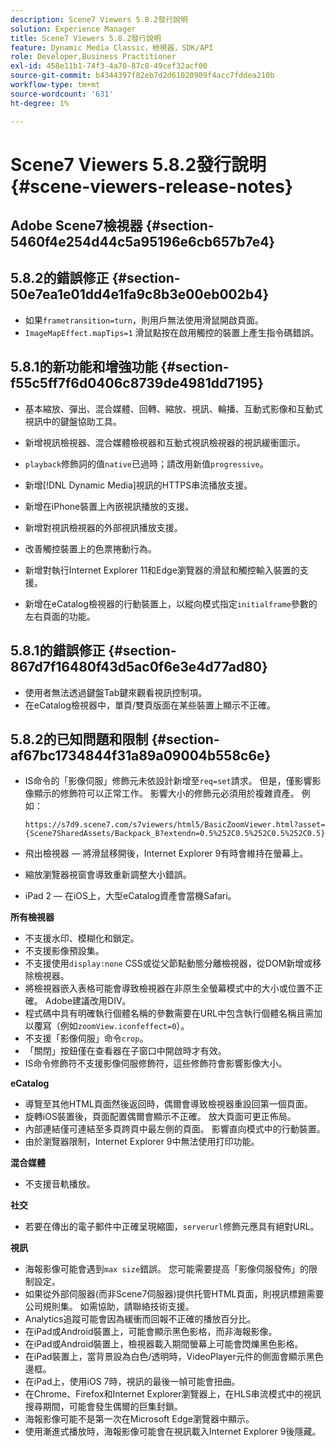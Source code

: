 ```yaml
---
description: Scene7 Viewers 5.8.2發行說明
solution: Experience Manager
title: Scene7 Viewers 5.8.2發行說明
feature: Dynamic Media Classic，檢視器，SDK/API
role: Developer,Business Practitioner
exl-id: 458e11b1-74f3-4a70-87c8-49cef32acf00
source-git-commit: b4344397f82eb7d2d61020909f4acc7fddea210b
workflow-type: tm+mt
source-wordcount: '631'
ht-degree: 1%

---
```


# Scene7 Viewers 5.8.2發行說明{#scene-viewers-release-notes}

## Adobe Scene7檢視器 {#section-5460f4e254d44c5a95196e6cb657b7e4}

## 5.8.2的錯誤修正 {#section-50e7ea1e01dd4e1fa9c8b3e00eb002b4}

* 如果`frametransition=turn`，則用戶無法使用滑鼠開啟頁面。
* `ImageMapEffect.mapTips=1` 滑鼠點按在啟用觸控的裝置上產生指令碼錯誤。

## 5.8.1的新功能和增強功能 {#section-f55c5ff7f6d0406c8739de4981dd7195}

* 基本縮放、彈出、混合媒體、回轉、縮放、視訊、輪播、互動式影像和互動式視訊中的鍵盤協助工具。
* 新增視訊檢視器、混合媒體檢視器和互動式視訊檢視器的視訊緩衝圖示。
* `playback`修飾詞的值`native`已過時；請改用新值`progressive`。

* 新增[!DNL Dynamic Media]視訊的HTTPS串流播放支援。
* 新增在iPhone裝置上內嵌視訊播放的支援。
* 新增對視訊檢視器的外部視訊播放支援。
* 改善觸控裝置上的色票捲動行為。
* 新增對執行Internet Explorer 11和Edge瀏覽器的滑鼠和觸控輸入裝置的支援。
* 新增在eCatalog檢視器的行動裝置上，以縱向模式指定`initialframe`參數的左右頁面的功能。

## 5.8.1的錯誤修正 {#section-867d7f16480f43d5ac0f6e3e4d77ad80}

* 使用者無法透過鍵盤Tab鍵來觀看視訊控制項。
* 在eCatalog檢視器中，單頁/雙頁版面在某些裝置上顯示不正確。

## 5.8.2的已知問題和限制 {#section-af67bc1734844f31a89a09004b558c6e}

* IS命令的「影像伺服」修飾元未依設計新增至`req=set`請求。 但是，僅影響影像顯示的修飾符可以正常工作。 影響大小的修飾元必須用於複雜資產。 例如：

   `https://s7d9.scene7.com/s7viewers/html5/BasicZoomViewer.html?asset= {Scene7SharedAssets/Backpack_B?extendn=0.5%252C0.5%252C0.5%252C0.5}`

* 飛出檢視器 — 將滑鼠移開後，Internet Explorer 9有時會維持在螢幕上。
* 縮放瀏覽器視窗會導致重新調整大小錯誤。
* iPad 2 — 在iOS上，大型eCatalog資產會當機Safari。

**所有檢視器**

* 不支援水印、模糊化和鎖定。
* 不支援影像預設集。
* 不支援使用`display:none` CSS或從父節點動態分離檢視器，從DOM新增或移除檢視器。
* 將檢視器嵌入表格可能會導致檢視器在非原生全螢幕模式中的大小或位置不正確。 Adobe建議改用DIV。
* 程式碼中具有明確執行個體名稱的參數需要在URL中包含執行個體名稱且需加以覆寫（例如`zoomView.iconfeffect=0`）。
* 不支援「影像伺服」命令`crop`。
* 「關閉」按鈕僅在查看器在子窗口中開啟時才有效。
* IS命令修飾符不支援影像伺服修飾符，這些修飾符會影響影像大小。

**eCatalog**

* 導覽至其他HTML頁面然後返回時，偶爾會導致檢視器重設回第一個頁面。
* 旋轉iOS裝置後，頁面配置偶爾會顯示不正確。 放大頁面可更正佈局。
* 內部連結僅可連結至多頁跨頁中最左側的頁面。 影響直向模式中的行動裝置。
* 由於瀏覽器限制，Internet Explorer 9中無法使用打印功能。

**混合媒體**

* 不支援音軌播放。

**社交**

* 若要在傳出的電子郵件中正確呈現縮圖，`serverurl`修飾元應具有絕對URL。

**視訊**

* 海報影像可能會遇到`max size`錯誤。 您可能需要提高「影像伺服發佈」的限制設定。
* 如果從外部伺服器(而非Scene7伺服器)提供托管HTML頁面，則視訊標題需要公司規則集。 如需協助，請聯絡技術支援。
* Analytics追蹤可能會因為緩衝而回報不正確的播放百分比。
* 在iPad或Android裝置上，可能會顯示黑色影格，而非海報影像。
* 在iPad或Android裝置上，檢視器載入期間螢幕上可能會閃爍黑色影格。
* 在iPad裝置上，當背景設為白色/透明時，VideoPlayer元件的側面會顯示黑色邊框。
* 在iPad上，使用iOS 7時，視訊的最後一幀可能會扭曲。
* 在Chrome、Firefox和Internet Explorer瀏覽器上，在HLS串流模式中的視訊搜尋期間，可能會發生偶爾的巨集封鎖。
* 海報影像可能不是第一次在Microsoft Edge瀏覽器中顯示。
* 使用漸進式播放時，海報影像可能會在視訊載入Internet Explorer 9後隱藏。
